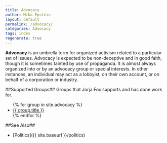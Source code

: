 ```yaml
---
title: Advocacy
author: Mika Epstein
layout: default
permalink: /advocacy/
categories: Advocacy
tags: index
regenerate: true
---
```


**Advocacy** is an umbrella term for organized activism related to a particular set of issues. Advocacy is expected to be non-deceptive and in good faith, though it is sometimes tainted by use of propaganda. It is almost always organized into or by an advocacy group or special interests. In other instances, an individual may act as a lobbyist, on their own account, or on behalf of a corporation or industry.

##Supported Groups##
Groups that Jorja Fox supports and has done work for.

<ul>
{% for group in site.advocacy %}
	<li><a href="{{ site.baseurl }}{{ group.url }}">{{ group.title }}</a></li>
{% endfor %}
</ul>

##See Also##
* [Politics]({{ site.baseurl }}/politics)
